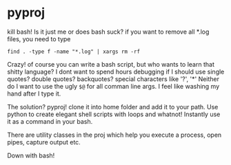 # pyproj
kill bash!
Is it just me or does bash suck?
if you want to remove all *.log files, you need to type
    
    find . -type f -name "*.log" | xargs rm -rf

Crazy! of course you can write a bash script, but who wants to learn that shitty language?
I dont want to spend hours debugging if I should use single quotes? double quotes? backquotes? 
special characters like '?', '*'
Neither do I want to use the ugly `$@` for all comman line args.
I feel like washing my hand after I type it.

The solution? pyproj!
clone it into home folder and add it to your path. 
Use python to create elegant shell scripts with loops and whatnot! 
Instantly use it as a command in your bash.

There are utility classes in the proj which help you execute a process, open pipes, capture output etc.

Down with bash!

